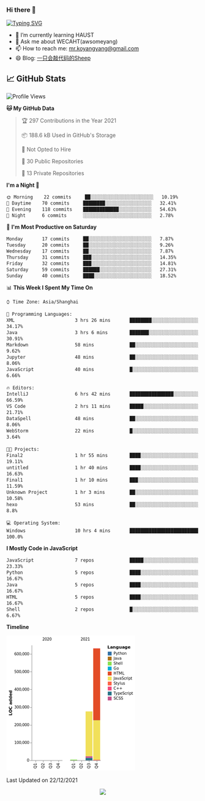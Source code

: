 ### Hi there 👋

[![Typing SVG](https://readme-typing-svg.herokuapp.com?color=%23F78A63&lines=Here+are+some+ideas+to+get+you+started%3A)](https://git.io/typing-svg)

- 🌱 I’m currently learning HAUST
- 💬 Ask me about WECAHT(awsomeyang)
- 📫 How to reach me: mr.koyangyang@gmail.com
- 😄 Blog: [一只会敲代码的Sheep](https://codeyang.pages.dev/)


## &#x1f4c8; GitHub Stats
<!--START_SECTION:waka-->
![Profile Views](http://img.shields.io/badge/Profile%20Views-0-blue)

**🐱 My GitHub Data** 

> 🏆 297 Contributions in the Year 2021
 > 
> 📦 188.6 kB Used in GitHub's Storage 
 > 
> 🚫 Not Opted to Hire
 > 
> 📜 30 Public Repositories 
 > 
> 🔑 13 Private Repositories  
 > 
**I'm a Night 🦉** 

```text
🌞 Morning    22 commits     ██░░░░░░░░░░░░░░░░░░░░░░░   10.19% 
🌆 Daytime    70 commits     ████████░░░░░░░░░░░░░░░░░   32.41% 
🌃 Evening    118 commits    █████████████░░░░░░░░░░░░   54.63% 
🌙 Night      6 commits      ░░░░░░░░░░░░░░░░░░░░░░░░░   2.78%

```
📅 **I'm Most Productive on Saturday** 

```text
Monday       17 commits     ██░░░░░░░░░░░░░░░░░░░░░░░   7.87% 
Tuesday      20 commits     ██░░░░░░░░░░░░░░░░░░░░░░░   9.26% 
Wednesday    17 commits     ██░░░░░░░░░░░░░░░░░░░░░░░   7.87% 
Thursday     31 commits     ███░░░░░░░░░░░░░░░░░░░░░░   14.35% 
Friday       32 commits     ███░░░░░░░░░░░░░░░░░░░░░░   14.81% 
Saturday     59 commits     ██████░░░░░░░░░░░░░░░░░░░   27.31% 
Sunday       40 commits     ████░░░░░░░░░░░░░░░░░░░░░   18.52%

```


📊 **This Week I Spent My Time On** 

```text
⌚︎ Time Zone: Asia/Shanghai

💬 Programming Languages: 
XML                      3 hrs 26 mins       ████████░░░░░░░░░░░░░░░░░   34.17% 
Java                     3 hrs 6 mins        ███████░░░░░░░░░░░░░░░░░░   30.91% 
Markdown                 58 mins             ██░░░░░░░░░░░░░░░░░░░░░░░   9.62% 
Jupyter                  48 mins             ██░░░░░░░░░░░░░░░░░░░░░░░   8.06% 
JavaScript               40 mins             █░░░░░░░░░░░░░░░░░░░░░░░░   6.66%

🔥 Editors: 
IntelliJ                 6 hrs 42 mins       ████████████████░░░░░░░░░   66.59% 
VS Code                  2 hrs 11 mins       █████░░░░░░░░░░░░░░░░░░░░   21.71% 
DataSpell                48 mins             ██░░░░░░░░░░░░░░░░░░░░░░░   8.06% 
WebStorm                 22 mins             █░░░░░░░░░░░░░░░░░░░░░░░░   3.64%

🐱‍💻 Projects: 
Final2                   1 hr 55 mins        ████░░░░░░░░░░░░░░░░░░░░░   19.11% 
untitled                 1 hr 40 mins        ████░░░░░░░░░░░░░░░░░░░░░   16.63% 
Final1                   1 hr 10 mins        ███░░░░░░░░░░░░░░░░░░░░░░   11.59% 
Unknown Project          1 hr 3 mins         ██░░░░░░░░░░░░░░░░░░░░░░░   10.58% 
hexo                     53 mins             ██░░░░░░░░░░░░░░░░░░░░░░░   8.8%

💻 Operating System: 
Windows                  10 hrs 4 mins       █████████████████████████   100.0%

```

**I Mostly Code in JavaScript** 

```text
JavaScript               7 repos             █████░░░░░░░░░░░░░░░░░░░░   23.33% 
Python                   5 repos             ████░░░░░░░░░░░░░░░░░░░░░   16.67% 
Java                     5 repos             ████░░░░░░░░░░░░░░░░░░░░░   16.67% 
HTML                     5 repos             ████░░░░░░░░░░░░░░░░░░░░░   16.67% 
Shell                    2 repos             █░░░░░░░░░░░░░░░░░░░░░░░░   6.67%

```


**Timeline**

![Chart not found](https://raw.githubusercontent.com/koyangyang/koyangyang/main/charts/bar_graph.png) 


 Last Updated on 22/12/2021
<!--END_SECTION:waka-->

<!-- <div align="center"><img src="https://github-readme-streak-stats.koyang.workers.dev/?user=koyangyang" ></div> -->

<div align="center"><img src="https://activity-graph.koyang.workers.dev/graph?username=koyangyang&theme=github-light" ></div>

<!-- <div align="center"><img src="https://cdn.jsdelivr.net/gh/koyangyang/hugo_comment/assets/github-contribution-grid-snake.svg" ></div> -->

<!-- ![](https://github-readme-stats.vercel.app/api?username=koyangyang&show_icons=true&theme=flag-india)![](https://github-readme-stats.vercel.app/api/top-langs/?username=koyangyang&layout=compact) -->
<!-- <div align="center"><img src="https://github-readme-stats.vercel.app/api?username=koyangyang&show_icons=true&theme=flag-india" ></div> -->
<!-- <img src="https://github-readme-stats.vercel.app/api/top-langs/?username=koyangyang&layout=compact" > -->



<!-- <div align="center"><img src="https://github-readme-stats.vercel.app/api/wakatime?username=koyangyang" ></div> -->


<!--
[![Top Langs](https://github-readme-stats.vercel.app/api/top-langs/?username=koyangyang&langs_count=8)](https://github.com/anuraghazra/github-readme-stats)
- 🔭 I’m currently working on ...
- 👯 I’m looking to collaborate on ...
- 🤔 I’m looking for help with ...
- 💬 Ask me about ...
- 📫 How to reach me: ...
- 😄 Pronouns: ...
- ⚡ Fun fact: ...
-->
